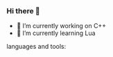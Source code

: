 ### Hi there 👋




- 🔭 I’m currently working on C++
- 🌱 I’m currently learning Lua

languages and tools:

        


